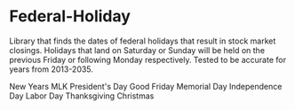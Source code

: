 Federal-Holiday
===============

Library that finds the dates of federal holidays that result in stock market closings. Holidays that land on Saturday or Sunday will be held on the previous Friday or following Monday respectively.
Tested to be accurate for years from 2013-2035.


New Years
MLK
President's Day
Good Friday
Memorial Day
Independence Day
Labor Day
Thanksgiving
Christmas





